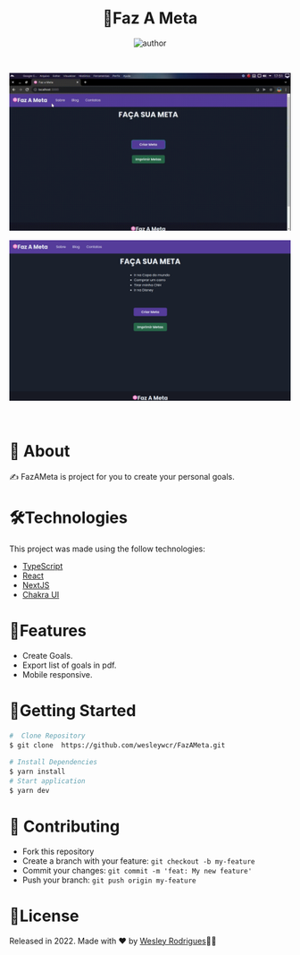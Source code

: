 <h1 align="center"> <strong>🎯Faz A Meta</strong></h1>

<p align="center">
<img alt="author" src="https://img.shields.io/static/v1?label=WesleyRodrigues&message=Author&color=240b36&labelColor=000000">
</p>

<br />

<p align="center"><img src=".github/FazAMeta.gif?raw=true"/>
<br />
<p align="center"><img src=".github/telainicial.png"/></p>
<br/>

# 📕 About
 ✍️ FazAMeta is project for you to create your personal goals.
</br>

# 🛠️Technologies 

This project was made using the follow technologies:

- [TypeScript](https://www.typescriptlang.org/)
- [React](https://reactjs.org)
- [NextJS](https://nextjs.org/)
- [Chakra UI](https://chakra-ui.com/)


# 🚀Features


* Create Goals.
* Export list of goals in pdf.
* Mobile responsive.


# 🏃Getting Started
```sh
#  Clone Repository
$ git clone  https://github.com/wesleywcr/FazAMeta.git
```
```sh
# Install Dependencies
$ yarn install
# Start application
$ yarn dev
```

# 🤝 Contributing

- Fork this repository
- Create a branch with your feature: `git checkout -b my-feature`
- Commit your changes: `git commit -m 'feat: My new feature'`
- Push your branch: `git push origin my-feature`

# 📝License

Released in 2022.
Made with ❤️ by [Wesley Rodrigues](https://github.com/wesleywcr)🤙👊
